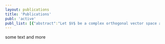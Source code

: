 ```yaml
---
layout: publications
title: 'Publications'
publ: 'active'
publ_list: [{"abstract":"Let $V$ be a complex orthogonal vector space and $S$ an irreducible $C\\!\\ell(V)$-module. A supertranslation algebra is a Z-graded Lie superalgebra $\\mathfrak{m}=\\mathfrak{m}_{-2}+\\mathfrak{m}_{-1}=V+(S+...+S)$ whose bracket $[.,.]|_{\\mathfrak{m}_{-1}\\otimes \\mathfrak{m}_{-1}}$ is $\\mathfrak{so}(V)$-invariant and non-degenerate. We consider the maximal transitive prolongations in the sense of Tanaka of supertranslation algebras. We prove that they are finite-dimensional for $\\dim V\\geq 3$ and classify them in terms of super-Poincaré algebras and appropriate $\\Bbb Z$-gradations of simple Lie superalgebras.","archiveprefix":"arXiv","arxivid":"1212.1826","author":[{"family":"Altomani","given":"A."},{"family":"Santi","given":"A."}],"eprint":"1212.1826","keywords":"Mathematical Physics,Rings and Algebras","page":"1-25","title":"Classification of maximal transitive prolongations of super-Poincaré algebras","URL":"http://arxiv.org/abs/1212.1826","id":"Altomani2012","type":"article-journal","issued":{"date-parts":[[2012,12]]}}]
---
```


some text and more
